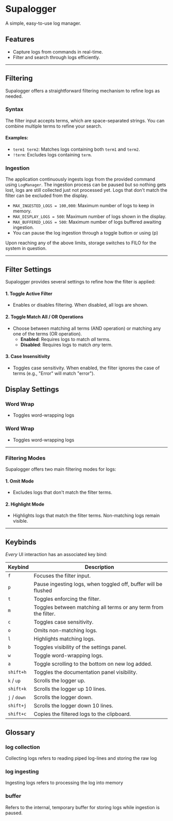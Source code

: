 # Supalogger
A simple, easy-to-use log manager.

## Features
- Capture logs from commands in real-time.
- Filter and search through logs efficiently.

---

## Filtering
Supalogger offers a straightforward filtering mechanism to refine logs as needed.

### Syntax
The filter input accepts terms, which are space-separated strings. You can combine multiple terms to refine your search.

#### Examples:
- `term1 term2`: Matches logs containing both `term1` and `term2`.
- `!term`: Excludes logs containing `term`.

### Ingestion
The application continuously ingests logs from the provided command using `LogManager`. The ingestion process can be paused but so nothing gets lost, logs are still collected just not processed yet. Logs that don't match the filter can be excluded from the display.

- `MAX_INGESTED_LOGS = 100,000`: Maximum number of logs to keep in memory.
- `MAX_DISPLAY_LOGS = 500`: Maximum number of logs shown in the display.
- `MAX_BUFFERED_LOGS = 500`: Maximum number of logs buffered awaiting ingestion.
- You can pause the log ingestion through a toggle button or using (p)

Upon reaching any of the above limits, storage switches to FILO for the system in question.

---

## Filter Settings
Supalogger provides several settings to refine how the filter is applied:

#### 1. Toggle Active Filter
- Enables or disables filtering. When disabled, all logs are shown.

#### 2. Toggle Match All / OR Operations
- Choose between matching all terms (AND operation) or matching any one of the terms (OR operation).
  - **Enabled**: Requires logs to match *all* terms.
  - **Disabled**: Requires logs to match *any* term.

#### 3. Case Insensitivity
- Toggles case sensitivity. When enabled, the filter ignores the case of terms (e.g., "Error" will match "error").

## Display Settings

### Word Wrap
- Toggles word-wrapping logs

### Word Wrap
- Toggles word-wrapping logs

---

### Filtering Modes
Supalogger offers two main filtering modes for logs:

#### 1. Omit Mode
- Excludes logs that don't match the filter terms.

#### 2. Highlight Mode
- Highlights logs that match the filter terms. Non-matching logs remain visible.

---

## Keybinds
*Every* UI interaction has an associated key bind:

| Keybind          | Description                                                                 |
|------------------|-----------------------------------------------------------------------------|
| `f`              | Focuses the filter input.                                                   |
| `p`              | Pause ingesting logs, when toggled off, buffer will be flushed                                                 |
| `t`              | Toggles enforcing the filter.                                               |
| `m`              | Toggles between matching all terms or any term from the filter.             |
| `c`              | Toggles case sensitivity.                                                   |
| `o`              | Omits non-matching logs.                                                    |
| `l`              | Highlights matching logs.                                                   |
| `b`              | Toggles visibility of the settings panel.                                   |
| `w`              | Toggle word-wrapping logs.                                                   |
| `a`              | Toggle scrolling to the bottom on new log added.                                                   |
| `shift+h`        | Toggles the documentation panel visibility.                                 |
| `k` / `up`       | Scrolls the logger up.                                                      |
| `shift+k`        | Scrolls the logger up 10 lines.                                             |
| `j` / `down`     | Scrolls the logger down.                                                    |
| `shift+j`        | Scrolls the logger down 10 lines.                                           |
| `shift+c`        | Copies the filtered logs to the clipboard.                                  |

## Glossary
### log collection
Collecting logs refers to reading piped log-lines and storing the raw log

### log ingesting
Ingesting logs refers to processing the log into memory

### buffer
Refers to the internal, temporary buffer for storing logs while ingestion is paused.

